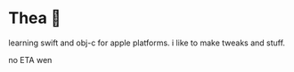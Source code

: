 # Thea 🐾

learning swift and obj-c for apple platforms. i like to make tweaks and stuff.

no ETA wen
